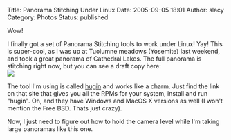 Title: Panorama Stitching Under Linux
Date: 2005-09-05 18:01
Author: slacy
Category: Photos
Status: published

Wow!

I finally got a set of Panorama Stitching tools to work under Linux!
Yay! This is super-cool, as I was up at Tuolumne meadows (Yosemite) last
weekend, and took a great panorama of Cathedral Lakes. The full panorama
is stitching right now, but you can see a draft copy here:  
[![](http://slacy.com/blog/wp-content/stitch-draft.jpg)](http://slacy.com/blog/wp-content/stitch-draft.jpg)  
  
The tool I'm using is called [hugin](http://hugin.sf.net) and works like
a charm. Just find the link on that site that gives you all the RPMs for
your system, install and run "hugin". Oh, and they have Windows and
MacOS X versions as well (I won't mention the Free BSD. Thats just
crazy).

Now, I just need to figure out how to hold the camera level while I'm
taking large panoramas like this one.
